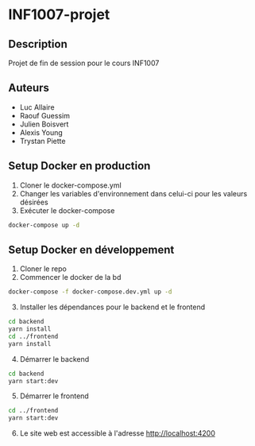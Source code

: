 # INF1007-projet

## Description

Projet de fin de session pour le cours INF1007

## Auteurs

- Luc Allaire
- Raouf Guessim
- Julien Boisvert
- Alexis Young
- Trystan Piette

## Setup Docker en production

1. Cloner le docker-compose.yml
2. Changer les variables d'environnement dans celui-ci pour les valeurs désirées
3. Exécuter le docker-compose

```bash
docker-compose up -d
```

## Setup Docker en développement

1. Cloner le repo
2. Commencer le docker de la bd

```bash
docker-compose -f docker-compose.dev.yml up -d
```

3. Installer les dépendances pour le backend et le frontend

```bash
cd backend
yarn install
cd ../frontend
yarn install
```

4. Démarrer le backend

```bash
cd backend
yarn start:dev
```

5. Démarrer le frontend

```bash
cd ../frontend
yarn start:dev
```

6. Le site web est accessible à l'adresse [http://localhost:4200](http://localhost:4200)
